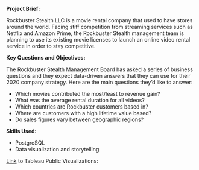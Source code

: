**Project Brief:**

Rockbuster Stealth LLC is a movie rental company that used to have stores around the
world. Facing stiff competition from streaming services such as Netflix and Amazon Prime,
the Rockbuster Stealth management team is planning to use its existing movie licenses to
launch an online video rental service in order to stay competitive.

**Key Questions and Objectives:**

The Rockbuster Stealth Management Board has asked a series of business questions and
they expect data-driven answers that they can use for their 2020 company strategy. Here are
the main questions they’d like to answer:

- Which movies contributed the most/least to revenue gain?
- What was the average rental duration for all videos?
- Which countries are Rockbuster customers based in?
- Where are customers with a high lifetime value based?
- Do sales figures vary between geographic regions?

**Skills Used:**
- PostgreSQL
- Data visualization and storytelling

[Link](https://public.tableau.com/views/RockbusterDataVisualizations/Top10MoviesbyRevenueBarGraph?:language=en-US&:sid=&:redirect=auth&:display_count=n&:origin=viz_share_link)
 to Tableau Public Visualizations:
